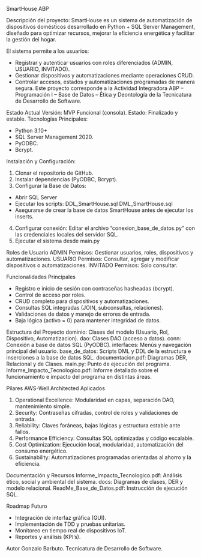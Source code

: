 SmartHouse ABP

Descripción del proyecto:
SmartHouse es un sistema de automatización de dispositivos domésticos desarrollado en Python + SQL Server Management, diseñado para optimizar recursos, mejorar la eficiencia energética y facilitar la gestión del hogar.

El sistema permite a los usuarios:
-	Registrar y autenticar usuarios con roles diferenciados (ADMIN, USUARIO, INVITADO).
-	Gestionar dispositivos y automatizaciones mediante operaciones CRUD.
-	Controlar accesos, estados y automatizaciones programadas de manera segura.
Este proyecto corresponde a la Actividad Integradora ABP – Programación I – Base de Datos – Ética y Deontología de la Tecnicatura de Desarrollo de Software.

Estado Actual
Versión: MVP Funcional (consola).
Estado: Finalizado y estable.
Tecnologías Principales:
-	Python 3.10+
-	SQL Server Management 2020.
-	PyODBC.
-	Bcrypt.

 Instalación y Configuración:
1.	Clonar el repositorio de GitHub.
2.	Instalar dependencias (PyODBC, Bcrypt).
3.	Configurar la Base de Datos: 
-	 Abrir SQL Server 
-	Ejecutar los scripts:
DDL_SmartHouse.sql
DML_SmartHouse.sql
-	Asegurarse de crear la base de datos SmartHouse antes de ejecutar los inserts.
4.	Configurar conexión:
Editar el archivo “conexion_base_de_datos.py” con las credenciales locales del servidor SQL.
5.	Ejecutar el sistema desde main.py

Roles de Usuario
ADMIN
Permisos: Gestionar usuarios, roles, dispositivos y automatizaciones.
USUARIO
Permisos: Consultar, agregar y modificar dispositivos o automatizaciones.
INVITADO
Permisos: Solo consultar.

Funcionalidades Principales
-	Registro e inicio de sesión con contraseñas hasheadas (bcrypt).
-	Control de acceso por roles.
-	CRUD completo para dispositivos y automatizaciones.
-	Consultas SQL integradas (JOIN, subconsultas, relaciones).
-	Validaciones de datos y manejo de errores de entrada.
-	Baja lógica (activo = 0) para mantener integridad de datos.

Estructura del Proyecto
dominio: Clases del modelo (Usuario, Rol, Dispositivo, Automatizacion).
dao: Clases DAO (acceso a datos).
conn: Conexión a base de datos SQL (PyODBC).
interfaces: Menús y navegación principal del usuario.
base_de_datos: Scripts DML y DDL de la estructura e inserciones a la base de datos SQL.
documentacion.pdf: Diagramas DER, Relacional y de Clases.
main.py: Punto de ejecución del programa.
Informe_Impacto_Tecnologico.pdf: Informe detallado sobre el funcionamiento e impacto del programa en distintas áreas. 

Pilares AWS-Well Architected Aplicados
1.	Operational Excellence: Modularidad en capas, separación DAO, mantenimiento simple.
2.	Security: Contraseñas cifradas, control de roles y validaciones de entrada.
3.	Reliability: Claves foráneas, bajas lógicas y estructura estable ante fallos.
4.	Performance Efficiency: Consultas SQL optimizadas y código escalable.
5.	Cost Optimization: Ejecución local, modularidad, automatización del consumo energético.
6.	Sustainability: Automatizaciones programadas orientadas al ahorro y la eficiencia.

Documentación y Recursos
Informe_Impacto_Tecnologico.pdf: Análisis ético, social y ambiental del sistema.
docs: Diagramas de clases, DER y modelo relacional.
ReadMe_Base_de_Datos.pdf: Instrucción de ejecución SQL.

Roadmap Futuro
-	Integración de interfaz gráfica (GUI).
-	Implementación de TDD y pruebas unitarias.
-	Monitoreo en tiempo real de dispositivos IoT.
-	Reportes y análisis (KPI’s).

Autor
Gonzalo Barbuto.
Tecnicatura de Desarrollo de Software.
